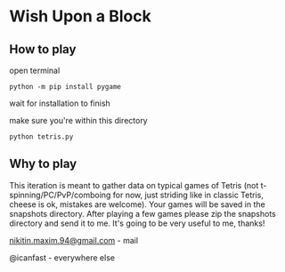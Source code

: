 # Wish Upon a Block

## How to play

open terminal

`python -m pip install pygame`

wait for installation to finish

make sure you're within this directory

`python tetris.py`

## Why to play

This iteration is meant to gather data on typical games of Tetris (not t-spinning/PC/PvP/comboing for now, just striding like in classic Tetris, cheese is ok, mistakes are welcome). Your games will be saved in the snapshots directory. After playing a few games please zip the snapshots directory and send it to me. It's going to be very useful to me, thanks!

nikitin.maxim.94@gmail.com - mail

@icanfast - everywhere else
